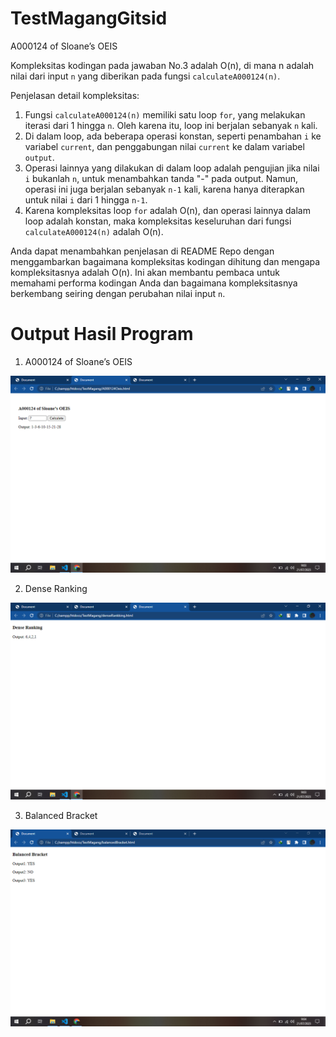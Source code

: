 # TestMagangGitsid

A000124 of Sloane’s OEIS

Kompleksitas kodingan pada jawaban No.3 adalah O(n), di mana n adalah nilai dari input `n` yang diberikan pada fungsi `calculateA000124(n)`.

Penjelasan detail kompleksitas:
1. Fungsi `calculateA000124(n)` memiliki satu loop `for`, yang melakukan iterasi dari 1 hingga `n`. Oleh karena itu, loop ini berjalan sebanyak `n` kali.
2. Di dalam loop, ada beberapa operasi konstan, seperti penambahan `i` ke variabel `current`, dan penggabungan nilai `current` ke dalam variabel `output`.
3. Operasi lainnya yang dilakukan di dalam loop adalah pengujian jika nilai `i` bukanlah `n`, untuk menambahkan tanda "-" pada output. Namun, operasi ini juga berjalan sebanyak `n-1` kali, karena hanya diterapkan untuk nilai `i` dari 1 hingga `n-1`.
4. Karena kompleksitas loop `for` adalah O(n), dan operasi lainnya dalam loop adalah konstan, maka kompleksitas keseluruhan dari fungsi `calculateA000124(n)` adalah O(n).
   
Anda dapat menambahkan penjelasan di README Repo dengan menggambarkan bagaimana kompleksitas kodingan dihitung dan mengapa kompleksitasnya adalah O(n). Ini akan membantu pembaca untuk memahami performa kodingan Anda dan bagaimana kompleksitasnya berkembang seiring dengan perubahan nilai input `n`.

# Output Hasil Program

1.  A000124 of Sloane’s OEIS

![alt text](https://github.com/TeguhA10/TestMagangGitsid/blob/main/output/Sloane's%20OEIS.PNG?raw=true)

2. Dense Ranking

![alt text](https://github.com/TeguhA10/TestMagangGitsid/blob/main/output/Dense%20Ranking.PNG?raw=true)

3. Balanced Bracket

![alt text](https://github.com/TeguhA10/TestMagangGitsid/blob/main/output/Balanced%20Brecket.PNG?raw=true)
